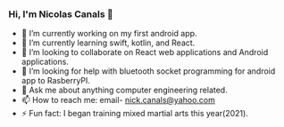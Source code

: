 ### Hi, I'm Nicolas Canals 👋

- 🔭 I’m currently working on my first android app.
- 🌱 I’m currently learning swift, kotlin, and React.
- 👯 I’m looking to collaborate on React web applications and Android applications.
- 🤔 I’m looking for help with bluetooth socket programming for android app to RasberryPI.
- 💬 Ask me about anything computer engineering related. 
- 📫 How to reach me: email- nick.canals@yahoo.com
- ⚡ Fun fact: I began training mixed martial arts this year(2021).

